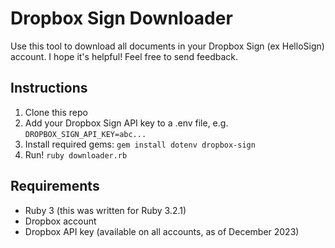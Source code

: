 # Dropbox Sign Downloader

Use this tool to download all documents in your Dropbox Sign (ex HelloSign) account. I hope it's helpful! Feel free to send feedback.

## Instructions

1. Clone this repo
2. Add your Dropbox Sign API key to a .env file, e.g. `DROPBOX_SIGN_API_KEY=abc...`
3. Install required gems: `gem install dotenv dropbox-sign`
4. Run! `ruby downloader.rb`

## Requirements

- Ruby 3 (this was written for Ruby 3.2.1)
- Dropbox account
- Dropbox API key (available on all accounts, as of December 2023)

